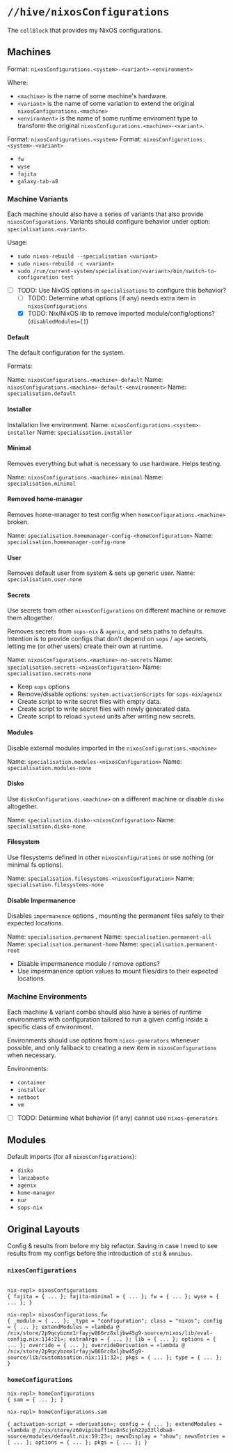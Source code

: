 # `//hive/nixosConfigurations`

The `cellBlock` that provides my NixOS configurations.

## Machines

Format: `nixosConfigurations.<system>-<variant>-<environment>`

Where:

- `<machine>` is the name of some machine's hardware.
- `<variant>` is the name of some variation to extend the original `nixosConfigurations.<machine>`
- `<environment>` is the name of some runtime enviroment type to transform the original `nixosConfigurations.<machine>-<variant>`.

Format: `nixosConfigurations.<system>`
Format: `nixosConfigurations.<system>-<variant>`

- `fw`
- `wyse`
- `fajita`
- `galaxy-tab-a8`

### Machine Variants

Each machine should also have a series of variants that also provide `nixosConfigurations`.
Variants should configure behavior under option: `specialisations.<variant>`.

Usage:

- `sudo nixos-rebuild --specialisation <variant>`
- `sudo nixos-rebuild -c <variant>`
- `sudo /run/current-system/specialisation/<variant>/bin/switch-to-configuration test`

- [ ] TODO: Use NixOS options in `specialisations` to configure this behavior?
  - [ ] TODO: Determine what options (if any) needs extra item in `nixosConfigurations`
  - [x] TODO: Nix/NixOS lib to remove imported module/config/options? (`disabledModules=[]`)

#### Default

The default configuration for the system.

Formats:

Name: `nixosConfigurations.<machine>-default`
Name: `nixosConfigurations.<machine>-default-<environment>`
Name: `specialisation.default`

#### Installer

Installation live environment.
Name: `nixosConfigurations.<system>-installer`
Name: `specialisation.installer`

#### Minimal

Removes everything but what is necessary to use hardware. Helps testing.

Name: `nixosConfigurations.<machine>-minimal`
Name: `specialisation.minimal`

#### Removed home-manager

Removes home-manager to test config when `homeConfigurations.<machine>` broken.

Name: `specialisation.homemanager-config-<homeConfiguration>`
Name: `specialisation.homemanager-config-none`

#### User

Removes default user from system & sets up generic user.
Name: `specialisation.user-none`

#### Secrets

Use secrets from other `nixosConfigurations` on different machine
or remove them altogether.

Removes secrets from `sops-nix` & `agenix`, and sets paths to defaults.
Intention is to provide configs that don't depend on `sops` / `age` secrets,
letting me (or other users) create their own at runtime.

Name: `nixosConfigurations.<machine>-no-secrets`
Name: `specialisation.secrets-<nixosConfiguration>`
Name: `specialisation.secrets-none`

- Keep `sops` options
- Remove/disable options: `system.activationScripts` for `sops-nix`/`agenix`
- Create script to write secret files with empty data.
- Create script to write secret files with newly generated data.
- Create script to reload `systemd` units after writing new secrets.

#### Modules

Disable external modules imported in the `nixosConfigurations.<machine>`

Name: `specialisation.modules-<nixosConfiguration>`
Name: `specialisation.modules-none`

#### Disko

Use `diskoConfigurations.<machine>` on a different machine
or disable `disko` altogether.

Name: `specialisation.disko-<nixosConfiguration>`
Name: `specialisation.disko-none`

#### Filesystem

Use filesystems defined in other `nixosConfigurations`
or use nothing (or minimal fs options).

Name: `specialisation.filesystems-<nixosConfiguration>`
Name: `specialisation.filesystems-none`

#### Disable Impermanence

Disables `impermanence` options
, mounting the permanent files safely to their expected locations.

Name: `specialisation.permanent`
Name: `specialisation.permanent-all`
Name: `specialisation.permanent-home`
Name: `specialisation.permanent-root`

- Disable impermanence module / remove options?
- Use impermanence option values to mount files/dirs to their expected locations.

### Machine Environments

Each machine & variant combo should also have a series of runtime environments
with configuration tailored to run a given config inside a specific class of environment.

Environments should use options from `nixos-generators` whenever possible,
and only fallback to creating a new item in `nixosConfigurations` when necessary.

Environments:

- `container`
- `installer`
- `netboot`
- `vm`

- [ ] TODO: Determine what behavior (if any) cannot use `nixos-generators`

## Modules

Default imports (for all `nixosConfigurations`):

- `disko`
- `lanzaboote`
- `agenix`
- `home-manager`
- `nur`
- `sops-nix`

## Original Layouts

Config & results from before my big refactor.
Saving in case I need to see results from my configs before
the introduction of `std` & `omnibus`.

### `nixosConfigurations`

```(nix)

nix-repl> nixosConfigurations
{ fajita = { ... }; fajita-minimal = { ... }; fw = { ... }; wyse = { ... }; }

nix-repl> nixosConfigurations.fw
{ _module = { ... }; _type = "configuration"; class = "nixos"; config = { ... }; extendModules = «lambda @ /nix/store/2p9qcybzmx1rfayjw866rz8xljbw45g9-source/nixos/lib/eval-config.nix:114:21»; extraArgs = { ... }; lib = { ... }; options = { ... }; override = { ... }; overrideDerivation = «lambda @ /nix/store/2p9qcybzmx1rfayjw866rz8xljbw45g9-source/lib/customisation.nix:111:32»; pkgs = { ... }; type = { ... }; }
```

### `homeConfigurations`

```(nix)
nix-repl> homeConfigurations
{ sam = { ... }; }

nix-repl> homeConfigurations.sam

{ activation-script = «derivation»; config = { ... }; extendModules = «lambda @ /nix/store/z60vipibaff1mz8n5cjnh22p33lldba8-source/modules/default.nix:59:23»; newsDisplay = "show"; newsEntries = [ ... ]; options = { ... }; pkgs = { ... }; }
```
